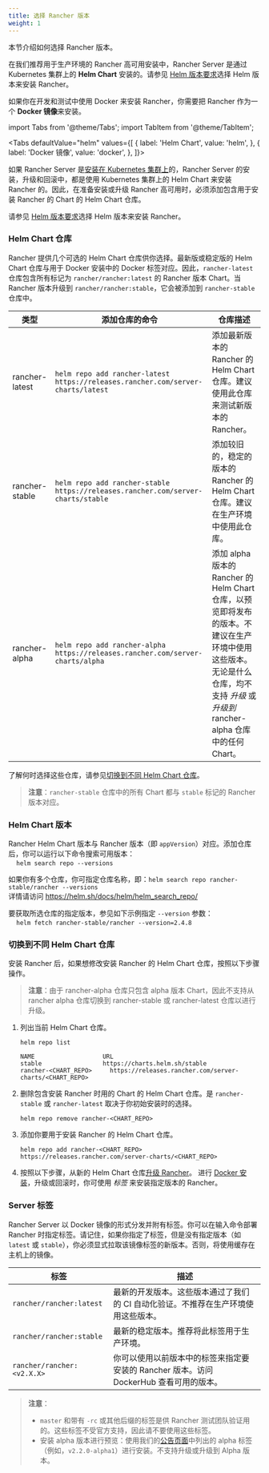 ```yaml
---
title: 选择 Rancher 版本
weight: 1
---
```


本节介绍如何选择 Rancher 版本。

在我们推荐用于生产环境的 Rancher 高可用安装中，Rancher Server 是通过 Kubernetes 集群上的 **Helm Chart** 安装的。请参见 [Helm 版本要求]({{<baseurl>}}/rancher/v2.6/en/installation/resources/helm-version)选择 Helm 版本来安装 Rancher。

如果你在开发和测试中使用 Docker 来安装 Rancher，你需要把 Rancher 作为一个 **Docker 镜像**来安装。

import Tabs from '@theme/Tabs';
import TabItem from '@theme/TabItem';


<Tabs
defaultValue="helm"
values={[
{ label: 'Helm Chart', value: 'helm', },
{ label: 'Docker 镜像', value: 'docker', },
]}>
<TabItem value="helm">

如果 Rancher Server 是[安装在 Kubernetes 集群上]({{<baseurl>}}/rancher/v2.6/en/installation/install-rancher-on-k8s/)的，Rancher Server 的安装，升级和回滚中，都是使用 Kubernetes 集群上的 Helm Chart 来安装 Rancher 的。因此，在准备安装或升级 Rancher 高可用时，必须添加包含用于安装 Rancher 的 Chart 的 Helm Chart 仓库。

请参见 [Helm 版本要求]({{<baseurl>}}/rancher/v2.6/en/installation/resources/helm-version)选择 Helm 版本来安装 Rancher。

### Helm Chart 仓库

Rancher 提供几个可选的 Helm Chart 仓库供你选择。最新版或稳定版的 Helm Chart 仓库与用于 Docker 安装中的 Docker 标签对应。因此，`rancher-latest` 仓库包含所有标记为 `rancher/rancher:latest` 的 Rancher 版本 Chart。当 Rancher 版本升级到 `rancher/rancher:stable`，它会被添加到 `rancher-stable` 仓库中。

| 类型 | 添加仓库的命令 | 仓库描述 |
| -------------- | ------------ | ----------------- |
| rancher-latest | `helm repo add rancher-latest https://releases.rancher.com/server-charts/latest` | 添加最新版本的 Rancher 的 Helm Chart 仓库。建议使用此仓库来测试新版本的 Rancher。 |
| rancher-stable | `helm repo add rancher-stable https://releases.rancher.com/server-charts/stable` | 添加较旧的，稳定的版本的 Rancher 的 Helm Chart 仓库。建议在生产环境中使用此仓库。 |
| rancher-alpha | `helm repo add rancher-alpha https://releases.rancher.com/server-charts/alpha` | 添加 alpha 版本的 Rancher 的 Helm Chart 仓库，以预览即将发布的版本。不建议在生产环境中使用这些版本。无论是什么仓库，均不支持 _升级_ 或 _升级到_ rancher-alpha 仓库中的任何 Chart。 |

了解何时选择这些仓库，请参见[切换到不同 Helm Chart 仓库](#切换到不同-helm-chart-仓库)。

> **注意**：`rancher-stable` 仓库中的所有 Chart 都与 `stable` 标记的 Rancher 版本对应。

### Helm Chart 版本

Rancher Helm Chart 版本与 Rancher 版本（即 `appVersion`）对应。添加仓库后，你可以运行以下命令搜索可用版本：<br/>
&nbsp;&nbsp;&nbsp;&nbsp;`helm search repo --versions`

如果你有多个仓库，你可指定仓库名称，即：`helm search repo rancher-stable/rancher --versions` <br/>
详情请访问 https://helm.sh/docs/helm/helm_search_repo/

要获取所选仓库的指定版本，参见如下示例指定 `--version` 参数：<br/>
&nbsp;&nbsp;&nbsp;&nbsp;`helm fetch rancher-stable/rancher --version=2.4.8`

### 切换到不同 Helm Chart 仓库

安装 Rancher 后，如果想修改安装 Rancher 的 Helm Chart 仓库，按照以下步骤操作。

> **注意**：由于 rancher-alpha 仓库只包含 alpha 版本 Chart，因此不支持从 rancher alpha 仓库切换到 rancher-stable 或 rancher-latest 仓库以进行升级。



1. 列出当前 Helm Chart 仓库。

   ```plain
   helm repo list

   NAME          	      URL
   stable        	      https://charts.helm.sh/stable
   rancher-<CHART_REPO>		https://releases.rancher.com/server-charts/<CHART_REPO>
   ```

2. 删除包含安装 Rancher 时用的 Chart 的 Helm Chart 仓库。是 `rancher-stable` 或 `rancher-latest` 取决于你初始安装时的选择。

   ```plain
   helm repo remove rancher-<CHART_REPO>
   ```

3. 添加你要用于安装 Rancher 的 Helm Chart 仓库。

   ```plain
   helm repo add rancher-<CHART_REPO> https://releases.rancher.com/server-charts/<CHART_REPO>
   ```

4. 按照以下步骤，从新的 Helm Chart 仓库[升级 Rancher]({{<baseurl>}}/rancher/v2.6/en/installation/install-rancher-on-k8s/upgrades)。
   </TabItem>
   <TabItem value="docker">
   进行 [Docker 安装]({{<baseurl>}}/rancher/v2.6/en/installation/other-installation-methods/single-node-docker)，升级或回滚时，你可使用 _标签_ 来安装指定版本的 Rancher。

### Server 标签

Rancher Server 以 Docker 镜像的形式分发并附有标签。你可以在输入命令部署 Rancher 时指定标签。请记住，如果你指定了标签，但是没有指定版本（如 `latest` 或 `stable`），你必须显式拉取该镜像标签的新版本。否则，将使用缓存在主机上的镜像。

| 标签 | 描述 |
| -------------------------- | ------ |
| `rancher/rancher:latest` | 最新的开发版本。这些版本通过了我们的 CI 自动化验证。不推荐在生产环境使用这些版本。 |
| `rancher/rancher:stable` | 最新的稳定版本。推荐将此标签用于生产环境。 |
| `rancher/rancher:<v2.X.X>` | 你可以使用以前版本中的标签来指定要安装的 Rancher 版本。访问 DockerHub 查看可用的版本。 |

> **注意**：
>
> - `master` 和带有 `-rc` 或其他后缀的标签是供 Rancher 测试团队验证用的。这些标签不受官方支持，因此请不要使用这些标签。
> - 安装 alpha 版本进行预览：使用我们的[公告页面](https://forums.rancher.com/c/announcements)中列出的 alpha 标签（例如，`v2.2.0-alpha1`）进行安装。不支持升级或升级到 Alpha 版本。

</TabItem>
</Tabs>
